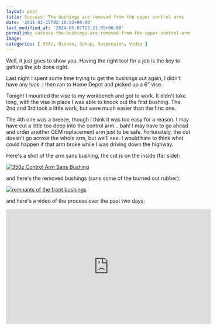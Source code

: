 ```yaml
---
layout: post
title: Success! The bushings are removed from the upper control arms
date: '2011-03-25T02:10:52+00:00'
last_modified_at: '2024-05-07T23:21:05+00:00'
permalink: success-the-bushings-are-removed-from-the-upper-control-arms
image:
categories: [ 350z, Nissan, Setup, Suspension, Video ]
---
```

Well, it just goes to show you. Having the right tool for a job is the key to getting the job done right.

Last night I spent some time trying to get the bushings out again, I didn't have any luck. I then ran to Home Depot and picked up a 6” vise.

Tonight I mounted the vise to my workbench and got to work. It didn't take long, with the vise in place I was able to knock out the first bushing. The 2nd and 3rd took a little work, but were much easier than the first one.

The 4th one was a breeze, though I think it was too easy for a reason. I may have cut a little too deep into the control arm… bah! I may have to go ahead and order another OEM replacement arm just to be safe. Fortunately, the cut doesn't go across the whole arm, but we'll see. I would hate to think what could happen if that arm broke while I was driving down the highway.

Here's a shot of the arm sans bushing, the cut is on the inside (far side):

[![350z Control Arm Sans Bushing](http://static.flickr.com/5303/5557964004_0ba28cea58.jpg)](http://www.flickr.com/photos/17726343@N00/5557964004/)

and here's the removed bushings (sans some of the burned out rubber):

[![remnants of the front bushings](http://static.flickr.com/5014/5557378579_bf4def4f27.jpg)](http://www.flickr.com/photos/17726343@N00/5557378579/)

and here's a video of the process over the past two days:

<iframe width="560" height="315" src="https://www.youtube.com/embed/4iCU_LXcA98?si=6XVbPbbe14R5Eie0" title="YouTube video player" frameborder="0" allow="accelerometer; autoplay; clipboard-write; encrypted-media; gyroscope; picture-in-picture; web-share" referrerpolicy="strict-origin-when-cross-origin" allowfullscreen></iframe>